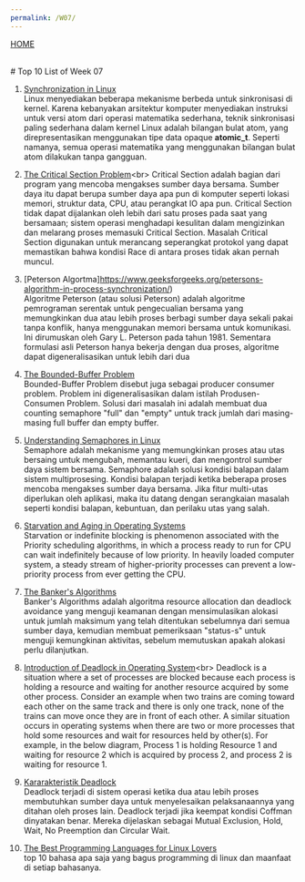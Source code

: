 ```yaml
---
permalink: /W07/
---
```


[HOME](../) 


<br>
# Top 10 List of Week 07

1. [Synchronization in Linux](https://www.academia.edu/42880365/Operating_System_Concepts_10th_Editions)<br>
Linux menyediakan beberapa mekanisme berbeda untuk sinkronisasi di kernel. Karena kebanyakan arsitektur komputer menyediakan instruksi untuk versi atom dari operasi matematika sederhana, teknik sinkronisasi paling sederhana dalam kernel Linux adalah bilangan bulat atom, yang direpresentasikan menggunakan tipe data opaque **atomic_t**. Seperti namanya, semua operasi matematika yang menggunakan bilangan bulat atom dilakukan tanpa gangguan.

2. [The Critical Section Problem](https://www.javatpoint.com/os-critical-section-problem#:~:text=The%20Critical%20Section%20Problem,tries%20to%20access%20shared%20resources.&text=The%20critical%20section%20cannot%20be,from%20entering%20the%20critical%20section.)<br>
Critical Section adalah bagian dari program yang mencoba mengakses sumber daya bersama. Sumber daya itu dapat berupa sumber daya apa pun di komputer seperti lokasi memori, struktur data, CPU, atau perangkat IO apa pun.
Critical Section tidak dapat dijalankan oleh lebih dari satu proses pada saat yang bersamaan; sistem operasi menghadapi kesulitan dalam mengizinkan dan melarang proses memasuki Critical Section.
Masalah Critical Section digunakan untuk merancang seperangkat protokol yang dapat memastikan bahwa kondisi Race di antara proses tidak akan pernah muncul.

3. [Peterson Algortma]https://www.geeksforgeeks.org/petersons-algorithm-in-process-synchronization/)<br>
Algoritme Peterson (atau solusi Peterson) adalah algoritme pemrograman serentak untuk pengecualian bersama yang memungkinkan dua atau lebih proses berbagi sumber daya sekali pakai tanpa konflik, hanya menggunakan memori bersama untuk komunikasi. Ini dirumuskan oleh Gary L. Peterson pada tahun 1981. Sementara formulasi asli Peterson hanya bekerja dengan dua proses, algoritme dapat digeneralisasikan untuk lebih dari dua

4. [The Bounded-Buffer Problem](https://practice.geeksforgeeks.org/problems/what-is-bounded-buffer-problem)<br>
Bounded-Buffer Problem disebut juga sebagai producer consumer problem. Problem ini digeneralisasikan dalam istilah Produsen-Consumen Problem. Solusi dari masalah ini adalah membuat dua counting semaphore "full" dan "empty" untuk track jumlah dari masing-masing full buffer dan empty buffer.

5. [Understanding Semaphores in Linux](https://linoxide.com/linux-how-to/semaphore/)<br>
Semaphore adalah mekanisme yang memungkinkan proses atau utas bersaing untuk mengubah, memantau kueri, dan mengontrol sumber daya sistem bersama. Semaphore adalah solusi kondisi balapan dalam sistem multiprosesing. Kondisi balapan terjadi ketika beberapa proses mencoba mengakses sumber daya bersama. Jika fitur multi-utas diperlukan oleh aplikasi, maka itu datang dengan serangkaian masalah seperti kondisi balapan, kebuntuan, dan perilaku utas yang salah.

6. [Starvation and Aging in Operating Systems](https://www.geeksforgeeks.org/starvation-and-aging-in-operating-systems/)<br>
Starvation or indefinite blocking is phenomenon associated with the Priority scheduling algorithms, in which a process ready to run for CPU can wait indefinitely because of low priority. In heavily loaded computer system, a steady stream of higher-priority processes can prevent a low-priority process from ever getting the CPU.

7. [The Banker's Algorithms](https://www.geeksforgeeks.org/bankers-algorithm-in-operating-system-2/)<br>
Banker's Algorithms adalah algoritma resource allocation dan deadlock avoidance yang menguji keamanan dengan mensimulasikan alokasi untuk jumlah maksimum yang telah ditentukan sebelumnya dari semua sumber daya, kemudian membuat pemeriksaan "status-s" untuk menguji kemungkinan aktivitas, sebelum memutuskan apakah alokasi perlu dilanjutkan.

8. [Introduction of Deadlock in Operating System](https://www.geeksforgeeks.org/introduction-of-deadlock-in-operating-system/#:~:text=Deadlock%20is%20a%20situation%20where,acquired%20by%20some%20other%20process.)<br>
Deadlock is a situation where a set of processes are blocked because each process is holding a resource and waiting for another resource acquired by some other process. 
Consider an example when two trains are coming toward each other on the same track and there is only one track, none of the trains can move once they are in front of each other. A similar situation occurs in operating systems when there are two or more processes that hold some resources and wait for resources held by other(s). For example, in the below diagram, Process 1 is holding Resource 1 and waiting for resource 2 which is acquired by process 2, and process 2 is waiting for resource 1. 

9. [Kararakteristik Deadlock](https://www.tutorialspoint.com/deadlock-characterization)<br>
Deadlock terjadi di sistem operasi ketika dua atau lebih proses membutuhkan sumber daya untuk menyelesaikan pelaksanaannya yang ditahan oleh proses lain. Deadlock terjadi jika keempat kondisi Coffman dinyatakan benar. Mereka dijelaskan sebagai Mutual Exclusion, Hold, Wait, No Preemption dan Circular Wait.

10. [The Best Programming Languages for Linux Lovers](https://kernelmastery.com/the-best-programming-languages-for-linux-lovers/)<br>
top 10 bahasa apa saja yang bagus programming di linux dan maanfaat di setiap bahasanya.
